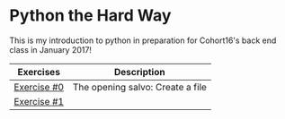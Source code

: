# Python the Hard Way

 This is my introduction to python in preparation for Cohort16's back end class in January 2017!

| Exercises | Description |
| --  | :--: |
| [Exercise #0](ex0.py) | The opening salvo: Create a file | 
| [Exercise #1](ex1.py) | |
